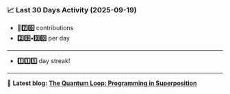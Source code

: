 <!--START_STATS-->
### 📈 Last 30 Days Activity (2025-09-19)  
- **🎱7️⃣0️⃣** contributions  
- **2️⃣9️⃣•0️⃣0️⃣** per day
---
- **1️⃣1️⃣1️⃣** day streak!
---
📝 **Latest blog:** [**The Quantum Loop: Programming in Superposition**](https://andriak.com/blog/quantum-loop)
<!--END_STATS-->
